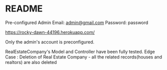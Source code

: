 # README

Pre-configured Admin Email: admin@gmail.com
Password: password

https://rocky-dawn-44196.herokuapp.com/

Only the admin's account is preconfigured.

RealEstateCompany's Model and Controller have been fully tested.
Edge Case : Deletion of Real Estate Company - all the related records(houses and realtors) are also deleted
